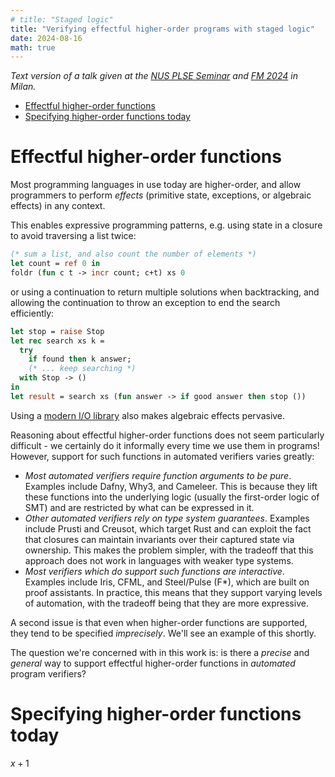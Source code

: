 ```yaml
---
# title: "Staged logic"
title: "Verifying effectful higher-order programs with staged logic"
date: 2024-08-16
math: true
---
```


<!-- (23 Aug 2024) -->
<!-- (13 Sep 2024) -->

*Text version of a talk given at the [NUS PLSE Seminar](https://nus-plse.github.io/seminars.html) and [FM 2024](https://www.fm24.polimi.it/?page_id=612) in Milan.*

- [Effectful higher-order functions](#effectful-higher-order-functions)
- [Specifying higher-order functions today](#specifying-higher-order-functions-today)

# Effectful higher-order functions

Most programming languages in use today are higher-order, and allow programmers to perform *effects* (primitive state, exceptions, or algebraic effects) in any context.

This enables expressive programming patterns, e.g. using state in a closure to avoid traversing a list twice:

```ocaml
(* sum a list, and also count the number of elements *)
let count = ref 0 in
foldr (fun c t -> incr count; c+t) xs 0
```

or using a continuation to return multiple solutions when backtracking, and allowing the continuation to throw an exception to end the search efficiently:

```ocaml
let stop = raise Stop
let rec search xs k =
  try
    if found then k answer;
    (* ... keep searching *)
  with Stop -> ()
in
let result = search xs (fun answer -> if good answer then stop ())
```

Using a [modern I/O library](https://github.com/ocaml-multicore/picos#why) also makes algebraic effects pervasive.

Reasoning about effectful higher-order functions does not seem particularly difficult - we certainly do it informally every time we use them in programs!
However, support for such functions in automated verifiers varies greatly:

- *Most automated verifiers require function arguments to be pure*. Examples include Dafny, Why3, and Cameleer. This is because they lift these functions into the underlying logic (usually the first-order logic of SMT) and are restricted by what can be expressed in it.
- *Other automated verifiers rely on type system guarantees*. Examples include Prusti and Creusot, which target Rust and can exploit the fact that closures can maintain invariants over their captured state via ownership. This makes the problem simpler, with the tradeoff that this approach does not work in languages with weaker type systems.
- *Most verifiers which do support such functions are interactive*. Examples include Iris, CFML, and Steel/Pulse (F*), which are built on proof assistants. In practice, this means that they support varying levels of automation, with the tradeoff being that they are more expressive.

A second issue is that even when higher-order functions are supported, they tend to be specified *imprecisely*. We'll see an example of this shortly.

The question we're concerned with in this work is: is there a *precise* and *general* way to support effectful higher-order functions in *automated* program verifiers?

# Specifying higher-order functions today

$x + 1$